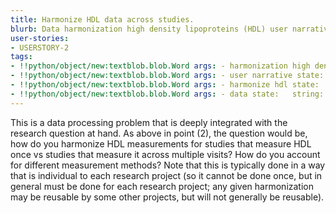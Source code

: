 ```yaml
---
title: Harmonize HDL data across studies.
blurb: Data harmonization high density lipoproteins (HDL) user narrative.
user-stories:
- USERSTORY-2
tags:
- !!python/object/new:textblob.blob.Word args: - harmonization high density lipoproteins state:   string: harmonization high density lipoproteins   pos_tag: null
- !!python/object/new:textblob.blob.Word args: - user narrative state:   string: user narrative   pos_tag: null
- !!python/object/new:textblob.blob.Word args: - harmonize hdl state:   string: harmonize hdl   pos_tag: null
- !!python/object/new:textblob.blob.Word args: - data state:   string: data   pos_tag: null
---
```

This is a data processing problem that is deeply integrated with the research question at hand.  As above in point (2), the question would be, how do you harmonize HDL measurements for studies that measure HDL once vs studies that measure it across multiple visits?  How do you account for different measurement methods? Note that this is typically done in a way that is individual to each research project (so it cannot be done once, but in general must be done for each research project; any given harmonization may be reusable by some other projects, but will not generally be reusable).